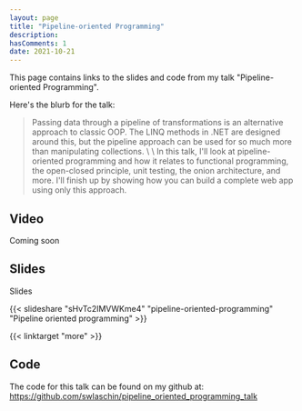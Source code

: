 ```yaml
---
layout: page
title: "Pipeline-oriented Programming"
description:
hasComments: 1
date: 2021-10-21
---
```


This page contains links to the slides and code from my talk "Pipeline-oriented Programming".

Here's the blurb for the talk:


> Passing data through a pipeline of transformations is an alternative approach to classic OOP.  The LINQ methods in .NET are designed around this, but the pipeline approach can be used for so much more than manipulating collections. \ \ In this talk, I'll look at pipeline-oriented programming and how it relates to functional programming, the open-closed principle, unit testing, the onion architecture, and more. I'll finish up by showing how you can build a complete web app using only this approach.


## Video

Coming soon

## Slides

Slides

{{< slideshare "sHvTc2IMVWKme4" "pipeline-oriented-programming" "Pipeline oriented programming" >}}

{{< linktarget "more" >}}

## Code

The code for this talk can be found on my github at: https://github.com/swlaschin/pipeline_oriented_programming_talk


